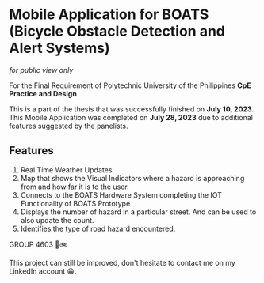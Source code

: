 # Mobile Application for BOATS (Bicycle Obstacle Detection and Alert Systems)
*for public view only*

For the Final Requirement of Polytechnic University of the Philippines **CpE Practice and Design**

This is a part of the thesis that was successfully finished on **July 10, 2023**. This Mobile Application was completed on **July 28, 2023** due to additional features suggested by the panelists. 


## Features

1. Real Time Weather Updates
2. Map that shows the Visual Indicators where a hazard is approaching from and how far it is to the user.
3. Connects to the BOATS Hardware System completing the IOT Functionality of BOATS Prototype
4. Displays the number of hazard in a particular street. And can be used to also update the count.
5. Identifies the type of road hazard encountered.


GROUP 4603 💖🚲


This project can still be improved, don't hesitate to contact me on my LinkedIn account 😁.
